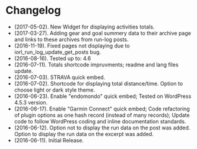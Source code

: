 # Changelog
* (2017-05-02). New Widget for displaying activities totals.
* (2017-03-27). Adding gear and goal summery data to their archive page and links to these archives from run-log posts.
* (2016-11-19). Fixed pages not displaying due to iorl_run_log_update_get_posts bug.
* (2016-08-16). Tested up to: 4.6
* (2016-07-11). Totals shortcode impruvments; readme and lang files update.
* (2016-07-03). STRAVA quick embed.
* (2016-07-02). Shortcode for displaying total distance/time. Option to choose light or dark style theme.
* (2016-06-23). Enable "endomondo" quick embed; Tested on WordPress 4.5.3 version.
* (2016-06-17). Enable "Garmin Connect" quick embed; Code refactoring of plugin options as one hash record (instead of many records); Update code to follow WordPress coding and inline documentation standards.
* (2016-06-12). Option not to display the run data on the post was added. Option to display the run data on the excerpt was added.
* (2016-06-11). Initial Release.
